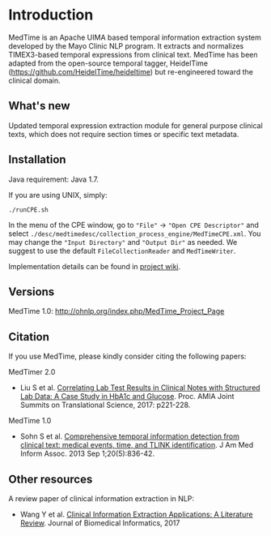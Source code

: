 # Introduction

MedTime is an Apache UIMA based temporal information extraction system developed by the Mayo Clinic NLP program. It extracts and normalizes TIMEX3-based temporal expressions
from clinical text. MedTime has been adapted from the
open-source temporal tagger, HeidelTime (https://github.com/HeidelTime/heideltime)
but re-engineered toward the clinical domain.

## What's new

Updated temporal expression extraction module for general purpose clinical texts,
which does not require section times or specific text metadata.

## Installation
Java requirement: Java 1.7.

If you are using UNIX, simply:

```
./runCPE.sh
```

In the menu of the CPE window, go to `"File"` -> `"Open CPE Descriptor"` and select `./desc/medtimedesc/collection_process_engine/MedTimeCPE.xml`.
You may change the `"Input Directory"` and `"Output Dir"` as needed. We suggest to use the default `FileCollectionReader` and `MedTimeWriter`.

Implementation details can be found in  [project wiki](https://github.com/ymnliu/MedTimer2/wiki/For-developers).

## Versions
MedTime 1.0: http://ohnlp.org/index.php/MedTime_Project_Page

## Citation

If you use MedTime, please kindly consider citing the following papers:

MedTimer 2.0
* Liu S et al. [Correlating Lab Test Results in Clinical Notes with Structured Lab Data: A Case Study in HbA1c and Glucose](https://www.ncbi.nlm.nih.gov/pubmed/28815133). Proc. AMIA Joint Summits on Translational Science, 2017: p221-228.

MedTime 1.0
* Sohn S et al. [Comprehensive temporal information detection from clinical text: medical events, time, and TLINK identification](https://www.ncbi.nlm.nih.gov/pubmed/23558168). J Am Med Inform Assoc. 2013 Sep 1;20(5):836-42.

## Other resources
A review paper of clinical information extraction in NLP:

* Wang Y et al. [Clinical Information Extraction Applications: A Literature Review](http://www.sciencedirect.com/science/article/pii/S1532046417302563). Journal of Biomedical Informatics, 2017

